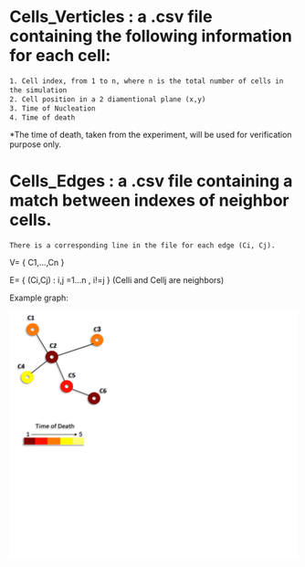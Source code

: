 # **Cells_Verticles** : a .csv file containing the following information for each cell:
	1. Cell index, from 1 to n, where n is the total number of cells in the simulation
	2. Cell position in a 2 diamentional plane (x,y)
	3. Time of Nucleation
	4. Time of death
	
*The time of death, taken from the experiment, will be used for verification purpose only.
	
# **Cells_Edges** : a .csv file containing a match between indexes of neighbor cells.
	There is a corresponding line in the file for each edge (Ci, Cj).

	
V= { C1,...,Cn }

E= { (Ci,Cj) : i,j =1...n , i!=j }  (Celli and Cellj are neighbors)

Example graph:

![Graph](/Cells_graph_with_time_of_death.png)
